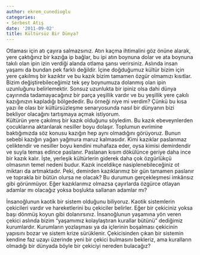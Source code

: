 ```yaml
---
author: ekrem_cunedioglu
categories:
- Serbest Atış
date: '2011-09-02'
title: Kültürsüz Bir Dünya?
---
```


Otlaması için atı çayıra salmazsınız. Atın kaçma ihtimalini göz önüne alarak, yere çaktığınız bir kazığa ip bağlar, bu ipi atın boynuna dolar ve ata boynuna takılı olan ipin izin verdiği alanda otlama şansı verirsiniz. Aslında insan yaşamı da bundan pek farklı değildir. İçine doğduğumuz kültür bizim için yere çakılmış bir kazıktır ve bu kazık bizim tamamen özgür olmamızı kısıtlar. Bizim değiştirebileceğimiz tek şey boynumuza dolanmış olan ipin uzunluğunu belirlemektir. Sonsuz uzunlukta bir ipiniz olsa dahi dünya çayırında tadamayacağınız bir parça yeşillik vardır ve bu yeşillik yere çakılı kazığınızın kapladığı bölgededir. Bu örneği niye mi verdim? Çünkü bu kısa yazı ile olası bir kültürsüzleşme senaryosunda nasıl bir dünyanın bizi bekliyor olacağını tartışmaya açmak istiyorum.  
Kültürün yere çakılmış bir kazık olduğunu söyledim. Bu kazık ebeveynlerden çocuklarına aktarılarak nesiller boyu dolaşır. Toplumun evrimine baktığımızda söz konusu kazığın hep aynı olmadığını görüyoruz. Bunun sebebi kazığın yağan yağmura maruz kalmasıdır. Kimi kazıklar paslanmaz çeliktendir ve nesiller boyu kendini muhafaza eder, oysa kimisi demirdendir ve suyla temas edince paslanır. Paslanan kısım dökülünce geriye daha ince bir kazık kalır. İşte, yerleşik kültürlerin giderek daha çok özgürlükçü olmasının temel nedeni budur. Kazık inceldikçe nasiplenebileceğiniz ot miktarı da artmaktadır. Peki, demirden kazıklarımız bir gün tamamen paslanır ve toprakla bir bütün olursa ne olacak? Bu durumun gerçekleşmesi imkânsız gibi görünmüyor. Eğer kazıklarımız olmazsa çayırlarda özgürce otlayan adamlar mı olacağız yoksa boşlukta sallanan adamlar mı?  
   
İnsanoğlunun kaotik bir sistem olduğunu biliyoruz. Kaotik sistemlerin çekicileri vardır ve hareketlerini bu çekiciler belirler. Eğer bir çekiciniz yoksa başı dönmüş koyun gibi dolanırsınız. İnsanoğlunun yaşamına yön veren çekici aslında bizim “yaşamımız kolaylaştıran kurallar bütünü” dediğimiz kurumlardır. Kurumların yozlaşması ya da içlerinin boşalması çekicinin yapısını bozar ve sistem krize sürüklenir. Çekicisinden çıkan bir sistemin kendine faz uzayı üzerinde yeni bir çekici bulmasını bekleriz, ama kuralların olmadığı bir dünyada böyle bir çekiciyi nereden bulacağız?